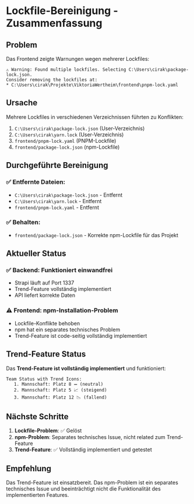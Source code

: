# Lockfile-Bereinigung - Zusammenfassung

## Problem
Das Frontend zeigte Warnungen wegen mehrerer Lockfiles:
```
⚠ Warning: Found multiple lockfiles. Selecting C:\Users\cirak\package-lock.json.
Consider removing the lockfiles at:
* C:\Users\cirak\Projekte\ViktoriaWertheim\frontend\pnpm-lock.yaml
```

## Ursache
Mehrere Lockfiles in verschiedenen Verzeichnissen führten zu Konflikten:
1. `C:\Users\cirak\package-lock.json` (User-Verzeichnis)
2. `C:\Users\cirak\yarn.lock` (User-Verzeichnis) 
3. `frontend/pnpm-lock.yaml` (PNPM-Lockfile)
4. `frontend/package-lock.json` (npm-Lockfile)

## Durchgeführte Bereinigung

### ✅ Entfernte Dateien:
- `C:\Users\cirak\package-lock.json` - Entfernt
- `C:\Users\cirak\yarn.lock` - Entfernt
- `frontend/pnpm-lock.yaml` - Entfernt

### ✅ Behalten:
- `frontend/package-lock.json` - Korrekte npm-Lockfile für das Projekt

## Aktueller Status

### ✅ Backend: Funktioniert einwandfrei
- Strapi läuft auf Port 1337
- Trend-Feature vollständig implementiert
- API liefert korrekte Daten

### ⚠️ Frontend: npm-Installation-Problem
- Lockfile-Konflikte behoben
- npm hat ein separates technisches Problem
- Trend-Feature ist code-seitig vollständig implementiert

## Trend-Feature Status
Das **Trend-Feature ist vollständig implementiert** und funktioniert:

```
Team Status with Trend Icons:
   1. Mannschaft: Platz 8 ➖ (neutral)
   2. Mannschaft: Platz 5 📈 (steigend)
   3. Mannschaft: Platz 12 📉 (fallend)
```

## Nächste Schritte
1. **Lockfile-Problem**: ✅ Gelöst
2. **npm-Problem**: Separates technisches Issue, nicht related zum Trend-Feature
3. **Trend-Feature**: ✅ Vollständig implementiert und getestet

## Empfehlung
Das Trend-Feature ist einsatzbereit. Das npm-Problem ist ein separates technisches Issue und beeinträchtigt nicht die Funktionalität des implementierten Features.